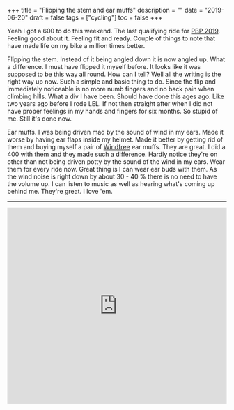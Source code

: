+++
title = "Flipping the stem and ear muffs"
description = ""
date = "2019-06-20"
draft = false
tags = ["cycling"]
toc = false
+++

Yeah I got a 600 to do this weekend. The last qualifying ride for [PBP 2019](http://www.paris-brest-paris.org). Feeling good about it. Feeling fit and ready. Couple of things to note that have made life on my bike a million times better. 

Flipping the stem. Instead of it being angled down it is now angled up. What a difference. I must have flipped it myself before. It looks like it was supposed to be this way all round. How can I tell? Well all the writing is the right way up now. Such a simple and basic thing to do. Since the flip and immediately noticeable is no more numb fingers and no back pain when climbing hills. What a div I have been. Should have done this ages ago. Like two years ago before I rode LEL. If not then straight after when I did not have proper feelings in my hands and fingers for six months. So stupid of me. Still it's done now.

Ear muffs. I was being driven mad by the sound of wind in my ears. Made it worse by having ear flaps inside my helmet. Made it better by getting rid of them and buying myself a pair of [Windfree](https://www.windfree.se/) ear muffs. They are great. I did a 400 with them and they made such a difference. Hardly notice they're on other than not being driven potty by the sound of the wind in my ears. Wear them for every ride now. Great thing is I can wear ear buds with them. As the wind noise is right down by about 30 - 40 % there is no need to have the volume up. I can listen to music as well as hearing what's coming up behind me. They're great. I love 'em.   

***
<div style="display: flex; justify-content: center;">
    <iframe width="800" height="450" src="https://www.youtube.com/embed/aTa9iCXHMh4?si=kI2SdTeyqyB0R4YP" title="YouTube video player" frameborder="0" allow="accelerometer; autoplay; clipboard-write; encrypted-media; gyroscope; picture-in-picture; web-share" referrerpolicy="strict-origin-when-cross-origin" allowfullscreen></iframe>
</div>